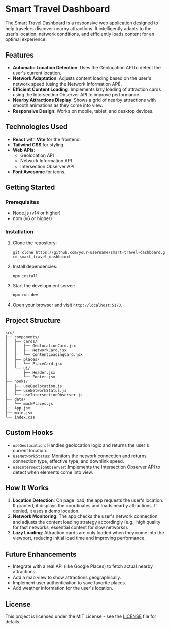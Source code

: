 # Smart Travel Dashboard
The Smart Travel Dashboard is a responsive web application designed to help travelers discover nearby attractions. It intelligently adapts to the user's location, network conditions, and efficiently loads content for an optimal experience.
## Features
- **Automatic Location Detection**: Uses the Geolocation API to detect the user's current location.
- **Network Adaptation**: Adjusts content loading based on the user's network speed (using the Network Information API).
- **Efficient Content Loading**: Implements lazy loading of attraction cards using the Intersection Observer API to improve performance.
- **Nearby Attractions Display**: Shows a grid of nearby attractions with smooth animations as they come into view.
- **Responsive Design**: Works on mobile, tablet, and desktop devices.
## Technologies Used
- **React** with **Vite** for the frontend.
- **Tailwind CSS** for styling.
- **Web APIs**:
  - Geolocation API
  - Network Information API
  - Intersection Observer API
- **Font Awesome** for icons.
## Getting Started
### Prerequisites
- Node.js (v14 or higher)
- npm (v6 or higher)
### Installation
1. Clone the repository:
   ```bash
   git clone https://github.com/your-username/smart-travel-dashboard.git
   cd smart_travel_dashboard
   ```
2. Install dependencies:
   ```bash
   npm install
   ```
3. Start the development server:
   ```bash
   npm run dev
   ```
4. Open your browser and visit `http://localhost:5173`.
## Project Structure
```
src/
├── components/
│   ├── cards/
│   │   ├── GeolocationCard.jsx
│   │   ├── NetworkCard.jsx
│   │   └── ContentLoadingCard.jsx
│   ├── places/
│   │   └── PlaceCard.jsx
│   └── ui/
│       ├── Header.jsx
│       └── Footer.jsx
├── hooks/
│   ├── useGeolocation.js
│   ├── useNetworkStatus.js
│   └── useIntersectionObserver.js
├── data/
│   └── mockPlaces.js
├── App.jsx
├── main.jsx
└── index.css
```
## Custom Hooks
- `useGeolocation`: Handles geolocation logic and returns the user's current location.
- `useNetworkStatus`: Monitors the network connection and returns connection type, effective type, and downlink speed.
- `useIntersectionObserver`: Implements the Intersection Observer API to detect when elements come into view.
## How It Works
1. **Location Detection**: On page load, the app requests the user's location. If granted, it displays the coordinates and loads nearby attractions. If denied, it uses a demo location.
2. **Network Monitoring**: The app checks the user's network connection and adjusts the content loading strategy accordingly (e.g., high quality for fast networks, essential content for slow networks).
3. **Lazy Loading**: Attraction cards are only loaded when they come into the viewport, reducing initial load time and improving performance.
## Future Enhancements
- Integrate with a real API (like Google Places) to fetch actual nearby attractions.
- Add a map view to show attractions geographically.
- Implement user authentication to save favorite places.
- Add weather information for the user's location.
## License
This project is licensed under the MIT License - see the [LICENSE](LICENSE) file for details.

